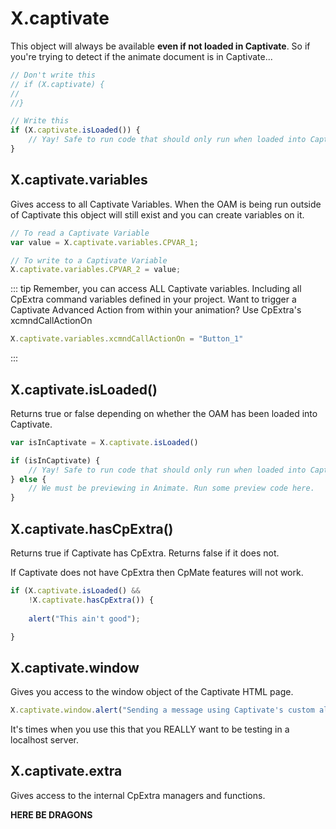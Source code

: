# X.captivate
This object will always be available **even if not loaded in Captivate**. So if you're trying to detect if the animate document is in Captivate...

``` js
// Don't write this
// if (X.captivate) {
//	
//}

// Write this
if (X.captivate.isLoaded()) {
	// Yay! Safe to run code that should only run when loaded into Captivate.
} 
```
## X.captivate.variables

Gives access to all Captivate Variables. When the OAM is being run outside of Captivate this object will still exist and you can create variables on it.

``` js
// To read a Captivate Variable
var value = X.captivate.variables.CPVAR_1;

// To write to a Captivate Variable
X.captivate.variables.CPVAR_2 = value;
```

::: tip
Remember, you can access ALL Captivate variables. Including all CpExtra command variables defined in your project.
Want to trigger a Captivate Advanced Action from within your animation? Use CpExtra's xcmndCallActionOn
``` js
X.captivate.variables.xcmndCallActionOn = "Button_1"
```
:::


## X.captivate.isLoaded()
Returns true or false depending on whether the OAM has been loaded into Captivate.

``` js
var isInCaptivate = X.captivate.isLoaded()

if (isInCaptivate) {
	// Yay! Safe to run code that should only run when loaded into Captivate.
} else {
	// We must be previewing in Animate. Run some preview code here.
}
```

## X.captivate.hasCpExtra()
Returns true if Captivate has CpExtra. Returns false if it does not.

If Captivate does not have CpExtra then CpMate features will not work.

``` js
if (X.captivate.isLoaded() &&
	!X.captivate.hasCpExtra()) {
	
	alert("This ain't good");

}
```

## X.captivate.window
Gives you access to the window object of the Captivate HTML page.

``` js
X.captivate.window.alert("Sending a message using Captivate's custom alert box");
```

It's times when you use this that you REALLY want to be testing in a localhost server.

## X.captivate.extra
Gives access to the internal CpExtra managers and functions.

**HERE BE DRAGONS**

